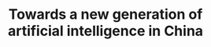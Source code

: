 ---
title: "Towards a new generation of artificial intelligence in China"
authors: "Fei Wu&#42;, Cewu Lu&#42;, Mingjie Zhu&#42;, **Hao Chen**, Jun Zhu, Kai Yu, Lei Li, Ming Li, Qifeng Chen, Xi Li, Xudong Cao, Zhongyuan Wang, Zhengjun Zha, Yueting Zhuang, Yunhe Pan#"
pub_date: "2020-06-16" #Date of publication. Change from Biorxiv date to Journal date once accepted
doi: "10.1038/s42256-020-0183-4"
image: "/static/img/pub/2021_nmi.png" 
journal: 
  - name: "Nature Machine Intelligence" 
    url: "https://www.nature.com/articles/s42256-020-0183-4"
---